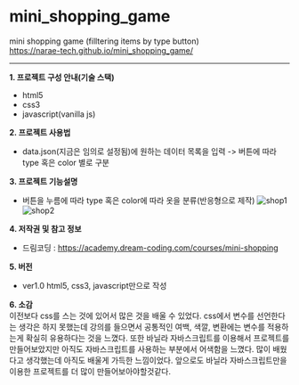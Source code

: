 # mini_shopping_game
mini shopping game (filltering items by type button)  
https://narae-tech.github.io/mini_shopping_game/    


-------


**1. 프로젝트 구성 안내(기술 스택)**  
+ html5
+ css3
+ javascript(vanilla js)  



**2. 프로젝트 사용법**  
+ data.json(지금은 임의로 설정됨)에 원하는 데이터 목록을 입력
-> 버튼에 따라 type 혹은 color 별로 구분

**3. 프로젝트 기능설명**
+ 버튼을 누름에 따라 type 혹은 color에 따라 옷을 분류(반응형으로 제작)
![shop1](https://user-images.githubusercontent.com/68839829/137320493-46bc63a9-962a-431f-a5fa-ad86bc2a19b6.png)
![shop2](https://user-images.githubusercontent.com/68839829/137320498-d0773e9a-6ab2-48fc-bec9-613430a52f74.png)

**4. 저작권 및 참고 정보**  
+ 드림코딩 : https://academy.dream-coding.com/courses/mini-shopping

**5. 버전**   
+ ver1.0 html5, css3, javascript만으로 작성

**6. 소감**   
이전보다 css를 스는 것에 있어서 많은 것을 배울 수 있었다. css에서 변수를 선언한다는 생각은 하지 못했는데 강의를 들으면서 공통적인 여백, 색깔, 변환에는 변수를 적용하는게 확실히 유용하다는 것을 느꼈다. 또한 바닐라 자바스크립트를 이용해서 프로젝트를 만들어보았지만 아직도 자바스크립트를 사용하는 부분에서 어색함을 느꼈다. 많이 배웠다고 생각했는데 아직도 배울게 가득한 느낌이었다. 앞으로도 바닐라 자바스크립트만을 이용한 프로젝트를 더 많이 만들어보아야할것같다.


